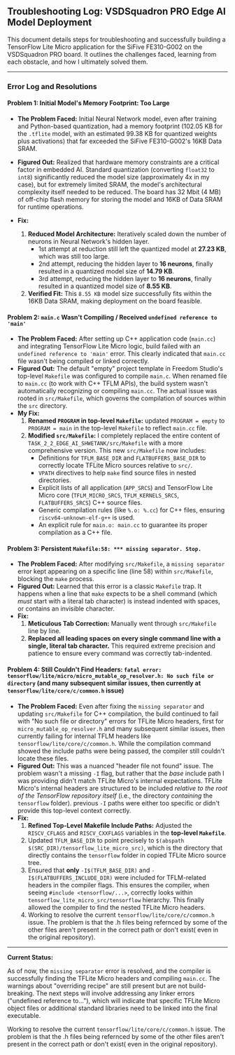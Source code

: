 ## Troubleshooting Log: VSDSquadron PRO Edge AI Model Deployment

This document details steps for troubleshooting and successfully building a TensorFlow Lite Micro application for the SiFive FE310-G002 on the VSDSquadron PRO board. It outlines the challenges faced, learning from each obstacle, and how I ultimately solved them.

---

### Error Log and Resolutions

#### Problem 1: Initial Model's Memory Footprint: Too Large

* **The Problem Faced:** Initial Neural Network model, even after training and Python-based quantization, had a memory footprint (102.05 KB for the `.tflite` model, with an estimated 99.38 KB for quantized weights plus activations) that far exceeded the SiFive FE310-G002's 16KB Data SRAM.
* **Figured Out:** Realized that hardware memory constraints are a critical factor in embedded AI. Standard quantization (converting `float32` to `int8`) significantly reduced the model size (approximately 4x in my case), but for extremely limited SRAM, the model's architectural complexity itself needed to be reduced. The board has 32 Mbit (4 MB) of off-chip flash memory for storing the model and 16KB of Data SRAM for runtime operations.

* **Fix:**
    1.  **Reduced Model Architecture:** Iteratively scaled down the number of neurons in Neural Network's hidden layer.
        * 1st attempt at reduction still left the quantized model at **27.23 KB**, which was still too large.
        * 2nd attempt, reducing the hidden layer to **16 neurons**, finally resulted in a quantized model size of **14.79 KB**.
        * 3rd attempt, reducing the hidden layer to **16 neurons**, finally resulted in a quantized model size of **8.55 KB**.
    2.  **Verified Fit:** This `8.55 KB` model size successfully fits within the 16KB Data SRAM, making deployment on the board feasible.

#### Problem 2: `main.c` Wasn't Compiling / Received `undefined reference to 'main'`

* **The Problem Faced:** After setting up C++ application code (`main.cc`) and integrating TensorFlow Lite Micro logic, build failed with an `undefined reference to 'main'` error. This clearly indicated that `main.cc` file wasn't being compiled or linked correctly.
* **Figured Out:** The default "empty" project template in Freedom Studio's top-level `Makefile` was configured to compile `main.c`. When renamed file to `main.cc` (to work with C++ TFLM APIs), the build system wasn't automatically recognizing or compiling `main.cc`. The actual issue was rooted in `src/Makefile`, which governs the compilation of sources within the `src` directory.
* **My Fix:**
    1.  **Renamed `PROGRAM` in top-level `Makefile`:** updated `PROGRAM = empty` to `PROGRAM = main` in the top-level `Makefile` to reflect `main.cc` file.
    2.  **Modified `src/Makefile`:** I completely replaced the entire content of `TASK_2_2_EDGE_AI_SHWETANK/src/Makefile` with a more comprehensive version. This new `src/Makefile` now includes:
        * Definitions for `TFLM_BASE_DIR` and `FLATBUFFERS_BASE_DIR` to correctly locate TFLite Micro sources relative to `src/`.
        * `VPATH` directives to help `make` find source files in nested directories.
        * Explicit lists of all application (`APP_SRCS`) and TensorFlow Lite Micro core (`TFLM_MICRO_SRCS`, `TFLM_KERNELS_SRCS`, `FLATBUFFERS_SRCS`) C++ source files.
        * Generic compilation rules (like `%.o: %.cc`) for C++ files, ensuring `riscv64-unknown-elf-g++` is used.
        * An explicit rule for `main.o: main.cc` to guarantee its proper compilation as a C++ file.

#### Problem 3: Persistent `Makefile:58: *** missing separator. Stop.`

* **The Problem Faced:** After modifying `src/Makefile`, a `missing separator` error kept appearing on a specific line (line 58) within `src/Makefile`, blocking the `make` process.
* **Figured Out:** Learned that this error is a classic `Makefile` trap. It happens when a line that `make` expects to be a shell command (which *must* start with a literal tab character) is instead indented with spaces, or contains an invisible character.
* **Fix:**
    1.  **Meticulous Tab Correction:** Manually went through `src/Makefile` line by line.
    2.  **Replaced all leading spaces on every single command line with a single, literal tab character.** This required extreme precision and patience to ensure every command was correctly tab-indented.

#### Problem 4: Still Couldn't Find Headers: `fatal error: tensorflow/lite/micro/micro_mutable_op_resolver.h: No such file or directory` (and many subsequent similar issues, then currently at `tensorflow/lite/core/c/common.h` issue)

* **The Problem Faced:** Even after fixing the `missing separator` and updating `src/Makefile` for C++ compilation, the build continued to fail with "No such file or directory" errors for TFLite Micro headers, first for `micro_mutable_op_resolver.h` and many subsequent similar issues, then currently failing for internal TFLM headers like `tensorflow/lite/core/c/common.h`. While the compilation command showed the include paths were being passed, the compiler still couldn't locate these files.
* **Figured Out:** This was a nuanced "header file not found" issue. The problem wasn't a missing `-I` flag, but rather that the *base* include path I was providing didn't match TFLite Micro's internal expectations. TFLite Micro's internal headers are structured to be included *relative to the root of the TensorFlow repository itself* (i.e., the directory *containing* the `tensorflow` folder). previous `-I` paths were either too specific or didn't provide this top-level context correctly.
* **Fix:**
    1.  **Refined Top-Level Makefile Include Paths:** Adjusted the `RISCV_CFLAGS` and `RISCV_CXXFLAGS` variables in the **top-level `Makefile`**.
    2.  Updated `TFLM_BASE_DIR` to point precisely to `$(abspath $(SRC_DIR)/tensorflow_lite_micro_src)`, which is the directory that directly contains the `tensorflow` folder in copied TFLite Micro source tree.
    3.  Ensured that **only** `-I$(TFLM_BASE_DIR)` and `-I$(FLATBUFFERS_INCLUDE_DIR)` were included for TFLM-related headers in the compiler flags. This ensures the compiler, when seeing `#include <tensorflow/...>`, correctly looks within `tensorflow_lite_micro_src/tensorflow` hierarchy. This finally allowed the compiler to find the nested TFLite Micro headers.
    4. Working to resolve the current `tensorflow/lite/core/c/common.h` issue. The problem is that the .h files being refernced by some of the other files aren't present in the correct path or don't exist( even in the original repository).
---

**Current Status:**

As of now, the `missing separator` error is resolved, and the compiler is successfully finding the TFLite Micro headers and compiling `main.cc`. The warnings about "overriding recipe" are still present but are not build-breaking. The next steps will involve addressing any linker errors ("undefined reference to..."), which will indicate that specific TFLite Micro object files or additional standard libraries need to be linked into the final executable.

Working to resolve the current `tensorflow/lite/core/c/common.h` issue. The problem is that the .h files being refernced by some of the other files aren't present in the correct path or don't exist( even in the original repository).

